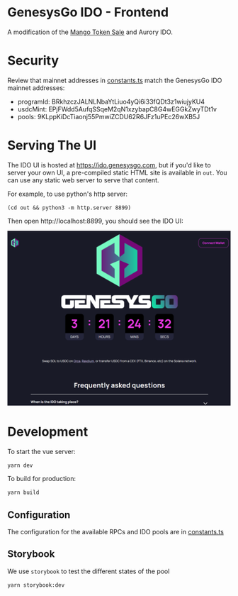 # GenesysGo IDO - Frontend

A modification of the [Mango Token Sale](https://github.com/blockworks-foundation/mango-token-sale) and Aurory IDO.



# Security

Review that mainnet addresses in [constants.ts](./src/config/constants.ts) match the GenesysGo IDO mainnet addresses:
* programId: BRkhzczJALNLNbaYtLiuo4yQi6i33fQDt3z1wiujyKU4
* usdcMint: EPjFWdd5AufqSSqeM2qN1xzybapC8G4wEGGkZwyTDt1v
* pools: 9KLppKiDcTiaonj55PmwiZCDU62R6JFz1uPEc26wXB5J

# Serving The UI

The IDO UI is hosted at https://ido.genesysgo.com, but if you'd like to server your own UI, a pre-compiled static HTML site is available in `out`. You can use any static web server to serve that content.

For example, to use python's http server:

```
(cd out && python3 -m http.server 8899)
```

Then open http://localhost:8899, you should see the IDO UI:

![](./images/ido-ggui.png)

# Development

To start the vue server:

```bash
yarn dev
```

To build for production:

```bash
yarn build
```

## Configuration

The configuration for the available RPCs and IDO pools are in [constants.ts](./src/config/constants.ts)

## Storybook

We use `storybook` to test the different states of the pool

```bash
yarn storybook:dev
```
